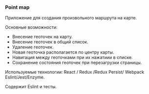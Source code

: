 ###  Point map

Приложение для создания произвольного маршрута на карте. 

Основные возможности:
 - Внесение геоточек на карту.
 - Внесение геоточек в общий список.
 - Удаление геоточек.
 - Новая геоточка располагается по центру карты. 
 - Навигация между геоточками при их нажатиии в списке.
 - Сохранение состояния геоточек при перезагрузки страницы.
 
 
Используемые технологии:
React / Redux /Redux Persist/ Webpack
Eslint/Jest/Enzyme.

Содержит Eslint и тесты.



